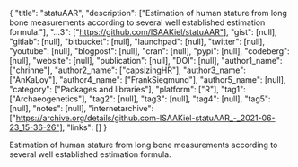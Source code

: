 {
  "title": "statuAAR",
  "description": ["Estimation of human stature from long bone measurements according to several well established estimation formula."],
  "...3": ["https://github.com/ISAAKiel/statuAAR"],
  "gist": [null],
  "gitlab": [null],
  "bitbucket": [null],
  "launchpad": [null],
  "twitter": [null],
  "youtube": [null],
  "blogpost": [null],
  "cran": [null],
  "pypi": [null],
  "codeberg": [null],
  "website": [null],
  "publication": [null],
  "DOI": [null],
  "author1_name": ["chrinne"],
  "author2_name": ["capsizingHR"],
  "author3_name": ["AnKaLoy"],
  "author4_name": ["FrankSiegmund"],
  "author5_name": [null],
  "category": ["Packages and libraries"],
  "platform": ["R"],
  "tag1": ["Archaeogenetics"],
  "tag2": [null],
  "tag3": [null],
  "tag4": [null],
  "tag5": [null],
  "notes": [null],
  "internetarchive": ["https://archive.org/details/github.com-ISAAKiel-statuAAR_-_2021-06-23_15-36-26"],
  "links": []
}

<!-- Generated by csv2md.R – do not edit by hand -->

Estimation of human stature from long bone measurements according to several well established estimation formula.